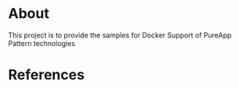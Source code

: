 # About

This project is to provide the samples for Docker Support of PureApp Pattern technologies 


# References

